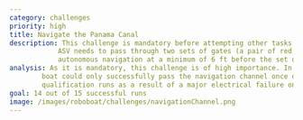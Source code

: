 ```yaml
---
category: challenges
priority: high
title: Navigate the Panama Canal
description: This challenge is mandatory before attempting other tasks. The 
            ASV needs to pass through two sets of gates (a pair of red and green buoys) and starts
            autonomous navigation at a minimum of 6 ft before the set of gates.
analysis: As it is mandatory, this challenge is of high importance. In 2019, the 
        boat could only successfully pass the navigation channel once out of four 
        qualification runs as a result of a major electrical failure onboard.
goal: 14 out of 15 successful runs
image: /images/roboboat/challenges/navigationChannel.png
---
```

